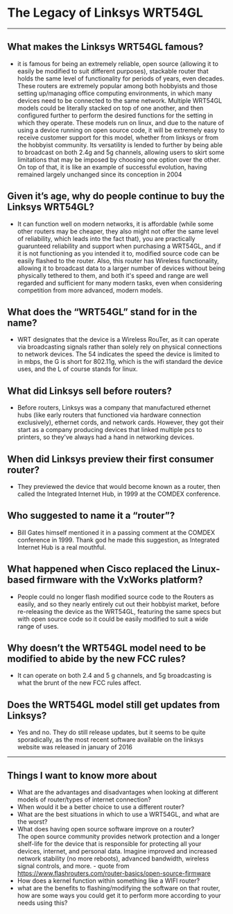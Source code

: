 # The Legacy of Linksys WRT54GL
--- 
## What makes the Linksys WRT54GL famous?
- it is famous for being an extremely reliable, open source (allowing it to easily be modified to suit different purposes), stackable router that holds the same level of functionality for periods of years, even decades. These routers are extremely popular among both hobbyists and those setting up/managing office computing environments, in which many devices need to be connected to the same network. Multiple WRT54GL models could be literally stacked on top of one another, and then configured further to perform the desired functions for the setting in which they operate. These models run on linux, and due to the nature of using a device running on open source code, it will be extremely easy to receive customer support for this model, whether from linksys or from the hobbyist community. Its versatility is lended to further by being able to broadcast on both 2.4g and 5g channels, allowing users to skirt some limitations that may be imposed by choosing one option over the other. On top of that, it is like an example of successful evolution, having remained largely unchanged since its conception in 2004
## Given it’s age, why do people continue to buy the Linksys WRT54GL?
- It can function well on modern networks, it is affordable (while some other routers may be cheaper, they also might not offer the same level of reliability, which leads into the fact that), you are practically guarunteed reliability and support when purchasing a WRT54GL, and if it is not functioning as you intended it to, modified source code can be easily flashed to the router. Also, this router has Wireless functionality, allowing it to broadcast data to a larger number of devices without being physically tethered to them, and both it's speed and range are well regarded and sufficient for many modern tasks, even when considering competition from more advanced, modern models.
## What does the “WRT54GL” stand for in the name?
- WRT designates that the device is a Wireless RouTer, as it can operate via broadcasting signals rather than solely rely on physical connections to network devices. The 54 indicates the speed the device is limited to in mbps, the G is short for 802.11g, which is the wifi standard the device uses, and the L of course stands for linux.
## What did Linksys sell before routers?
- Before routers, Linksys was a company that manufactured ethernet hubs (like early routers that functioned via hardware connection exclusively), ethernet cords, and network cards. However, they got their start as a company producing devices that linked multiple pcs to printers, so they've always had a hand in networking devices.
## When did Linksys preview their first consumer router?
- They previewed the device that would become known as a router, then called the Integrated Internet Hub, in 1999 at the COMDEX conference.
## Who suggested to name it a “router”?
- Bill Gates himself mentioned it in a passing comment at the COMDEX conference in 1999. Thank god he made this suggestion, as Integrated Internet Hub is a real mouthful.
## What happened when Cisco replaced the Linux-based firmware with the VxWorks platform?
- People could no longer flash modified source code to the Routers as easily, and so they nearly entirely cut out their hobbyist market, before re-releasing the device as the WRT54GL, featuring the same specs but with open source code so it could be easily modified to suit a wide range of uses.
## Why doesn’t the WRT54GL model need to be modified to abide by the new FCC rules?
- It can operate on both 2.4 and 5 g channels, and 5g broadcasting is what the brunt of the new FCC rules affect.
## Does the WRT54GL model still get updates from Linksys?
- Yes and no. They do still release updates, but it seems to be quite sporadically, as the most recent software available on the linksys website was released in january of 2016
---
## Things I want to know more about
- What are the advantages and disadvantages when looking at different models of router/types of internet connection?
- When would it be a better choice to use a different router?
- What are the best situations in which to use a WRT54GL, and what are the worst?
- What does having open source software improve on a router? <br>
The open source community provides network protection and a longer shelf-life for the device that is responsible for protecting all your devices, internet, and personal data. Imagine improved and increased network stability (no more reboots), advanced bandwidth, wireless signal controls, and more. - quote from https://www.flashrouters.com/router-basics/open-source-firmware
- How does a kernel function within something like a WIFI router?
- what are the benefits to flashing/modifying the software on that router, how are some ways you could get it to perform more according to your needs using this?
